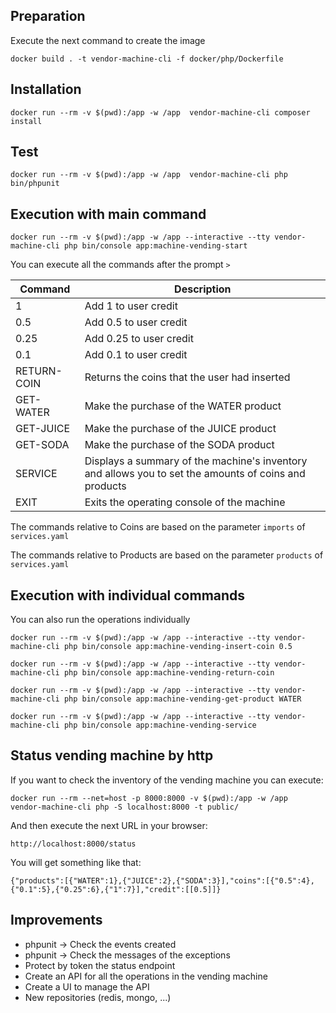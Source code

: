 
## Preparation

Execute the next command to create the image

```
docker build . -t vendor-machine-cli -f docker/php/Dockerfile
```

## Installation
```
docker run --rm -v $(pwd):/app -w /app  vendor-machine-cli composer install
```

## Test
```
docker run --rm -v $(pwd):/app -w /app  vendor-machine-cli php bin/phpunit
```

## Execution with main command
```
docker run --rm -v $(pwd):/app -w /app --interactive --tty vendor-machine-cli php bin/console app:machine-vending-start
```

You can execute all the commands after the prompt `>`

| Command       | Description |
|---------------|---|
| 1             | Add 1 to user credit  |
| 0.5           | Add 0.5 to user credit  |
| 0.25          | Add 0.25 to user credit  |
| 0.1           | Add 0.1 to user credit  |
| RETURN-COIN   | Returns the coins that the user had inserted  |
| GET-WATER     | Make the purchase of the WATER product  |
| GET-JUICE     | Make the purchase of the JUICE product  |
| GET-SODA      | Make the purchase of the SODA product  |
| SERVICE       | Displays a summary of the machine's inventory and allows you to set the amounts of coins and products  |
| EXIT          | Exits the operating console of the machine  |

The commands relative to Coins are based on the parameter `imports` of `services.yaml`

The commands relative to Products are based on the parameter `products` of `services.yaml`

## Execution with individual commands

You can also run the operations individually

```
docker run --rm -v $(pwd):/app -w /app --interactive --tty vendor-machine-cli php bin/console app:machine-vending-insert-coin 0.5

docker run --rm -v $(pwd):/app -w /app --interactive --tty vendor-machine-cli php bin/console app:machine-vending-return-coin

docker run --rm -v $(pwd):/app -w /app --interactive --tty vendor-machine-cli php bin/console app:machine-vending-get-product WATER

docker run --rm -v $(pwd):/app -w /app --interactive --tty vendor-machine-cli php bin/console app:machine-vending-service
```

## Status vending machine by http

If you want to check the inventory of the vending machine you can execute:

```
docker run --rm --net=host -p 8000:8000 -v $(pwd):/app -w /app  vendor-machine-cli php -S localhost:8000 -t public/
```

And then execute the next URL in your browser:

```
http://localhost:8000/status
```

You will get something like that:

```
{"products":[{"WATER":1},{"JUICE":2},{"SODA":3}],"coins":[{"0.5":4},{"0.1":5},{"0.25":6},{"1":7}],"credit":[[0.5]]}
```

## Improvements

- phpunit -> Check the events created
- phpunit -> Check the messages of the exceptions
- Protect by token the status endpoint
- Create an API for all the operations in the vending machine
- Create a UI to manage the API
- New repositories (redis, mongo, ...)


